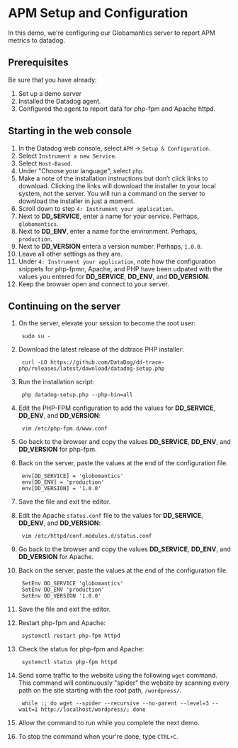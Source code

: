 # APM Setup and Configuration

In this demo, we're configuring our Globamantics server to report APM metrics to datadog.

## Prerequisites
Be sure that you have already:
1. Set up a demo server
1. Installed the Datadog agent.
1. Configured the agent to report data for php-fpm and Apache httpd.

## Starting in the web console
1. In the Datadog web console, select `APM` -> `Setup & Configuration`.
1. Select `Instrument a new Service`.
1. Select `Host-Based`.
1. Under "Choose your language", select `php`.
1. Make a note of the installation instructions but don’t click links to download.  Clicking the links will download the installer to your local system, not the server.  You will run a command on the server to download the installer in just a moment.
1. Scroll down to step `4: Instrument your application`.
1. Next to **DD_SERVICE**, enter a name for your service.  Perhaps, `globomantics`.
1. Next to **DD_ENV**, enter a name for the environment.  Perhaps, `production`.
1. Next to **DD_VERSION** entera a version number.  Perhaps, `1.0.0`.
1. Leave all other settings as they are.
1. Under `4: Instrument your application`, note how the configuration snippets for php-fpmn, Apache, and PHP have been udpated with the values you entered for **DD_SERVICE**, **DD_ENV**, and **DD_VERSION**.
1. Keep the browser open and connect to your server.

## Continuing on the server
1. On the server, elevate your session to become the root user:

        sudo su -

1. Download the latest release of the ddtrace PHP installer:

        curl -LO https://github.com/DataDog/dd-trace-php/releases/latest/download/datadog-setup.php

1. Run the installation script:

        php datadog-setup.php --php-bin=all

1. Edit the PHP-FPM configuration to add the values for **DD_SERVICE**, **DD_ENV**, and **DD_VERSION**:

        vim /etc/php-fpm.d/www.conf

1. Go back to the browser and copy the values **DD_SERVICE**, **DD_ENV**, and **DD_VERSION** for php-fpm.
1. Back on the server, paste the values at the end of the configuration file.

        env[DD_SERVICE] = 'globomantics'
        env[DD_ENV] = 'production'
        env[DD_VERSION] = '1.0.0'

1. Save the file and exit the editor.
1. Edit the Apache `status.conf` file to the values for **DD_SERVICE**, **DD_ENV**, and **DD_VERSION**:

        vim /etc/httpd/conf.modules.d/status.conf

1. Go back to the browser and copy the values **DD_SERVICE**, **DD_ENV**, and **DD_VERSION** for Apache.
1. Back on the server, paste the values at the end of the configuration file.

        SetEnv DD_SERVICE 'globomantics'
        SetEnv DD_ENV 'production'
        SetEnv DD_VERSION '1.0.0'

1. Save the file and exit the editor.
1. Restart php-fpm and Apache:

        systemctl restart php-fpm httpd

1. Check the status for php-fpm and Apache:

        systemctl status php-fpm httpd

1. Send some traffic to the website using the following `wget` command.  This command will continuously "spider" the website by scanning every path on the site starting with the root path, `/wordpress/`.

        while :; do wget --spider --recursive --no-parent --level=3 --wait=1 http://localhost/wordpress/; done

1. Allow the command to run while you complete the next demo.
1. To stop the command when your're done, type `CTRL+C`.
